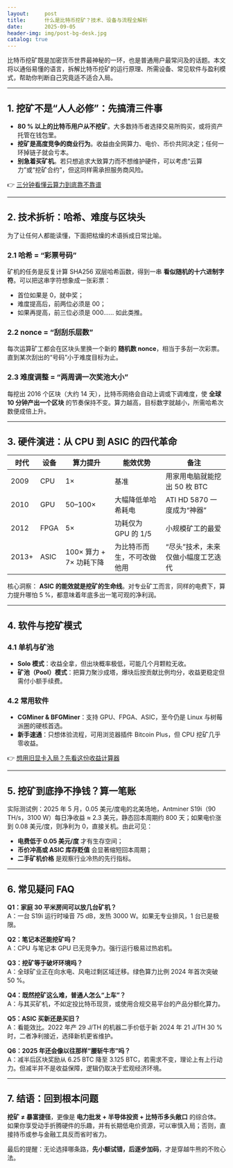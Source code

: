 ```yaml
---
layout:     post
title:      什么是比特币挖矿？技术、设备与流程全解析
date:       2025-09-05
header-img: img/post-bg-desk.jpg
catalog: true
---
```


比特币挖矿既是加密货币世界最神秘的一环，也是普通用户最常问及的话题。本文将以通俗易懂的语言，拆解比特币挖矿的运行原理、所需设备、常见软件与盈利模式，帮助你判断自己究竟适不适合入局。

---

## 1. 挖矿不是“人人必修”：先搞清三件事

- **80 % 以上的比特币用户从不挖矿**。大多数持币者选择交易所购买，或将资产托管在钱包里。
- **挖矿是高度竞争的商业行为**。收益由全网算力、电价、币价共同决定；任何一环掉链子就会亏本。
- **别急着买矿机**。若只想追求大致算力而不想维护硬件，可以考虑“云算力”或“挖矿合约”，但这同样需承担服务商风险。

👉 [三分钟看懂云算力到底靠不靠谱](https://okxdog.com/)

---

## 2. 技术拆析：哈希、难度与区块头

为了让任何人都能读懂，下面把枯燥的术语拆成日常比喻。

### 2.1 哈希 = “彩票号码”
矿机的任务是反复计算 SHA256 双层哈希函数，得到一串 **看似随机的十六进制字符**。可以把这串字符想象成一张彩票：

- 首位如果是 0，就中奖；
- 难度提高后，前两位必须是 00；
- 如果再提高，前三位必须是 000…… 如此类推。

### 2.2 nonce = “刮刮乐层数”
每次运算矿工都会在区块头里换一个新的 **随机数 nonce**，相当于多刮一次彩票。直到某次刮出的“号码”小于难度目标为止。

### 2.3 难度调整 = “两周调一次奖池大小”
每挖出 2016 个区块（大约 14 天），比特币网络会自动上调或下调难度，使 **全球 10 分钟产出一个区块** 的节奏保持不变。算力越高，目标数字就越小，所需哈希次数便成倍上升。

---

## 3. 硬件演进：从 CPU 到 ASIC 的四代革命

| 时代 | 设备 | 算力提升 | 能效优势 | 备注 |
|---|---|---|---|---|
| 2009 | CPU | 1× | 基准 | 用家用电脑就能挖出 50 枚 BTC |
| 2010 | GPU | 50–100× | 大幅降低单哈希耗电 | ATI HD 5870 一度成为“神器” |
| 2012 | FPGA | 5× | 功耗仅为 GPU 的 1/5 | 小规模矿工的最爱 |
| 2013+ | ASIC | 100× 算力 + 7× 功耗下降 | 为比特币而生，不可改做他用 | “尽头”技术，未来仅做小幅度工艺迭代 |

核心洞察： **ASIC 的能效就是挖矿的生命线**。对专业矿工而言，同样的电费下，算力提升哪怕 5 %，都意味着年底多出一笔可观的净利润。

---

## 4. 软件与挖矿模式

### 4.1 单机与矿池
- **Solo 模式**：收益全拿，但出块概率极低，可能几个月颗粒无收。
- **矿池（Pool）模式**：把算力聚沙成塔，爆块后按贡献比例均分，收益更稳定但需付小额手续费。

### 4.2 常用软件
- **CGMiner & BFGMiner**：支持 GPU、FPGA、ASIC，至今仍是 Linux 与树莓派圈的硬核首选。
- **新手速通**：只想体验流程，可用浏览器插件 Bitcoin Plus，但 CPU 挖矿几乎零收益。

👉 [想用旧显卡入局？先看这份收益计算器](https://okxdog.com/)

---

## 5. 挖矿到底挣不挣钱？算一笔账

实际测试例：2025 年 5 月，0.05 美元/度电的北美场地，Antminer S19i（90 TH/s，3100 W）每日净收益 ≈ 2.3 美元，静态回本周期约 800 天；如果电价涨到 0.08 美元/度，则净利为 0，直接关机。由此可见：

- **电费低于 0.05 美元/度** 才有生存空间；
- **币价冲高或 ASIC 库存贬值** 会显著缩短回本周期；
- **二手矿机价格** 是观察行业冷热的先行指标。

---

## 6. 常见疑问 FAQ

**Q1：家庭 30 平米房间可以放几台矿机？**  
A：一台 S19i 运行时噪音 75 dB，发热 3000 W。如果无专业排风，1 台已是极限。

**Q2：笔记本还能挖矿吗？**  
A：CPU 与笔记本 GPU 已无竞争力。强行运行极易过热宕机。

**Q3：挖矿等于破坏环境吗？**  
A：全球矿业正在向水电、风电过剩区域迁移。绿色算力比例 2024 年首次突破 50 %。

**Q4：既然挖矿这么难，普通人怎么“上车”？**  
A：与其买矿机，不如定投比特币现货，或使用合规交易平台的产品分额化算力。

**Q5：ASIC 买新还是买旧？**  
A：看能效比。2022 年产 29 J/TH 的机器二手价低于新 2024 年 21 J/TH 30 % 时，二者净利接近，选择新机更省维护。

**Q6：2025 年还会像以往那样“腰斩牛市”吗？**  
A：减半后区块奖励从 6.25 BTC 降至 3.125 BTC，若需求不变，理论上有上行动力。但减半并不是收益保障，逻辑仍取决于宏观经济环境。

---

## 7. 结语：回到根本问题

**挖矿 ≠ 暴富捷径**，更像是 **电力批发 + 半导体投资 + 比特币多头敞口** 的综合体。如果你享受动手折腾硬件的乐趣，并有长期低电价资源，可以审慎入局；否则，直接持币或参与金融工具反而省时省力。

最后的提醒：无论选择哪条路，**先小额试错，后逐步加码**，才是穿越牛熊的不败心法。